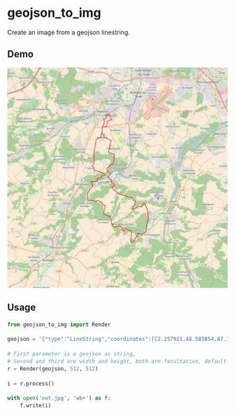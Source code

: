 # geojson_to_img

Create an image from a geojson linestring.

## Demo
![](doc/out.jpg)

## Usage
```python
from geojson_to_img import Render

geojson = '{"type":"LineString","coordinates":[[2.257921,48.585854,87.14],[2.258616,48.58588,87.14],[2.258009,48.587399,75.6],[2.255933,48.586365,77.52],[2.252881,48.586563,67.429688],[2.254731,48.584026,91.462524],[2.249013,48.58165,91.46],[2.250155,48.580166,95.788452],[2.250155,48.578194,97.23],[2.246867,48.57233,93.39],[2.246716,48.567307,93.385132]]}'

# First parameter is a geojson as string,
# Second and third are width and height, both are facultative, default is 1024 pixels
r = Render(geojson, 512, 512)

i = r.process()

with open('out.jpg', 'wb+') as f:
	f.write(i)
```